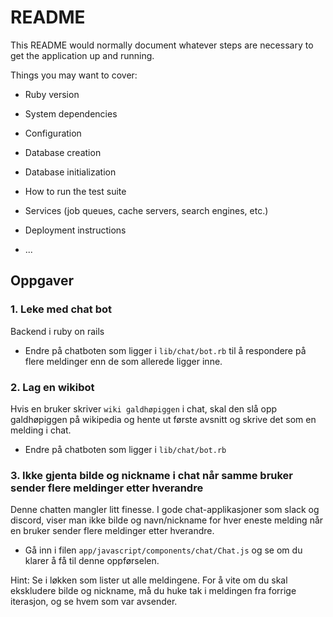 # README

This README would normally document whatever steps are necessary to get the
application up and running.

Things you may want to cover:

* Ruby version

* System dependencies

* Configuration

* Database creation

* Database initialization

* How to run the test suite

* Services (job queues, cache servers, search engines, etc.)

* Deployment instructions

* ...

## Oppgaver

### 1. Leke med chat bot
Backend i ruby on rails
- Endre på chatboten som ligger i `lib/chat/bot.rb` til å respondere på flere meldinger enn de som allerede ligger inne.

### 2. Lag en wikibot
Hvis en bruker skriver `wiki galdhøpiggen` i chat, skal den slå opp galdhøpiggen på wikipedia og hente ut første avsnitt og skrive det som en melding i chat.
- Endre på chatboten som ligger i `lib/chat/bot.rb`

### 3. Ikke gjenta bilde og nickname i chat når samme bruker sender flere meldinger etter hverandre 
Denne chatten mangler litt finesse. I gode chat-applikasjoner som slack og discord, viser man ikke bilde og navn/nickname
for hver eneste melding når en bruker sender flere meldinger etter hverandre.

- Gå inn i filen `app/javascript/components/chat/Chat.js` og se om du klarer å få til denne oppførselen.

Hint: Se i løkken som lister ut alle meldingene. For å vite om du skal ekskludere bilde og nickname, må du huke tak i meldingen fra forrige iterasjon, og se hvem som var avsender.
